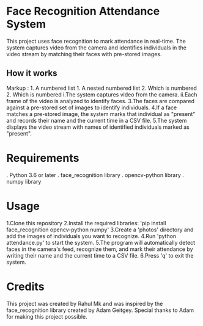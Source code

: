 # Face Recognition Attendance System

This project uses face recognition to mark attendance in real-time. The system captures video from the camera and identifies individuals in the video stream by matching their faces with pre-stored images.

## How it works
 Markup : 1. A numbered list
              1. A nested numbered list
              2. Which is numbered
          2. Which is numbered
i.The system captures video from the camera.
ii.Each frame of the video is analyzed to identify faces.
3.The faces are compared against a pre-stored set of images to identify
individuals.
4.If a face matches a pre-stored image, the system marks that individual as "present" and records their name and the current time in a CSV file.
5.The system displays the video stream with names of identified individuals marked as "present".

# Requirements
 . Python 3.6 or later
 . face_recognition library
 . opencv-python library
 . numpy library

# Usage

1.Clone this repository
2.Install the required libraries: 'pip install face_recognition opencv-python numpy'
3.Create a 'photos' directory and add the images of individuals you want to recognize.
4.Run 'python attendance.py' to start the system.
5.The program will automatically detect faces in the camera's feed, recognize them, and mark their attendance by writing their name and the current time to a CSV file.
6.Press 'q' to exit the system.

# Credits
This project was created by Rahul Mk and was inspired by the face_recognition library created by Adam Geitgey. Special thanks to Adam for making this project possible.

